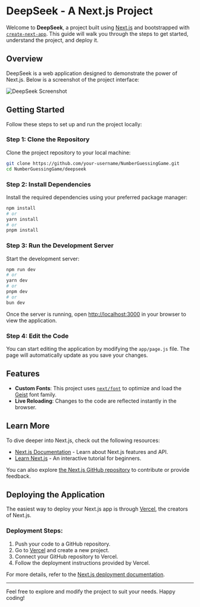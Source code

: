 # DeepSeek - A Next.js Project

Welcome to **DeepSeek**, a project built using [Next.js](https://nextjs.org) and bootstrapped with [`create-next-app`](https://github.com/vercel/next.js/tree/canary/packages/create-next-app). This guide will walk you through the steps to get started, understand the project, and deploy it.

## Overview

DeepSeek is a web application designed to demonstrate the power of Next.js. Below is a screenshot of the project interface:

![DeepSeek Screenshot](./assets/deepseek-screenshot.png)

## Getting Started

Follow these steps to set up and run the project locally:

### Step 1: Clone the Repository

Clone the project repository to your local machine:

```bash
git clone https://github.com/your-username/NumberGuessingGame.git
cd NumberGuessingGame/deepseek
```

### Step 2: Install Dependencies

Install the required dependencies using your preferred package manager:

```bash
npm install
# or
yarn install
# or
pnpm install
```

### Step 3: Run the Development Server

Start the development server:

```bash
npm run dev
# or
yarn dev
# or
pnpm dev
# or
bun dev
```

Once the server is running, open [http://localhost:3000](http://localhost:3000) in your browser to view the application.

### Step 4: Edit the Code

You can start editing the application by modifying the `app/page.js` file. The page will automatically update as you save your changes.

## Features

- **Custom Fonts**: This project uses [`next/font`](https://nextjs.org/docs/app/building-your-application/optimizing/fonts) to optimize and load the [Geist](https://vercel.com/font) font family.
- **Live Reloading**: Changes to the code are reflected instantly in the browser.

## Learn More

To dive deeper into Next.js, check out the following resources:

- [Next.js Documentation](https://nextjs.org/docs) - Learn about Next.js features and API.
- [Learn Next.js](https://nextjs.org/learn) - An interactive tutorial for beginners.

You can also explore [the Next.js GitHub repository](https://github.com/vercel/next.js) to contribute or provide feedback.

## Deploying the Application

The easiest way to deploy your Next.js app is through [Vercel](https://vercel.com/new?utm_medium=default-template&filter=next.js&utm_source=create-next-app&utm_campaign=create-next-app-readme), the creators of Next.js.

### Deployment Steps:

1. Push your code to a GitHub repository.
2. Go to [Vercel](https://vercel.com) and create a new project.
3. Connect your GitHub repository to Vercel.
4. Follow the deployment instructions provided by Vercel.

For more details, refer to the [Next.js deployment documentation](https://nextjs.org/docs/app/building-your-application/deploying).

---

Feel free to explore and modify the project to suit your needs. Happy coding!
